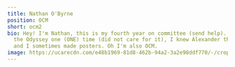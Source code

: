 ```yaml
---
title: Nathan O'Byrne
position: OCM
short: ocm2
bio: Hey! I'm Nathan, this is my fourth year on committee (send help). I read
  the Odyssey one (ONE) time (did not care for it), I knew Alexander the great
  and I sometimes made posters. Oh I'm also OCM.
image: https://ucarecdn.com/e48b1969-81d8-462b-94a2-3a2e98ddf770/-/crop/286x191/0,0/-/preview/
---
```

